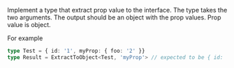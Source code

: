 Implement a type that extract prop value to the interface. The type takes the two arguments. The output should be an object with the prop values.
  Prop value is object.

  For example

```ts
type Test = { id: '1', myProp: { foo: '2' }}
type Result = ExtractToObject<Test, 'myProp'> // expected to be { id: '1', foo: '2' }
```

